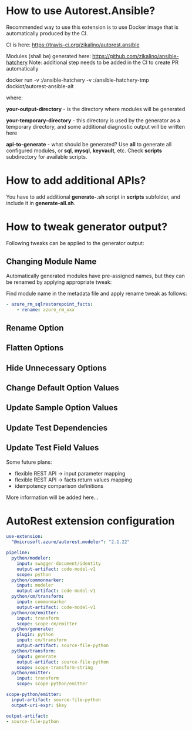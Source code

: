 
# How to use Autorest.Ansible?

Recommended way to use this extension is to use Docker image that is automatically produced by the CI.

CI is here: https://travis-ci.org/zikalino/autorest.ansible

Modules (shall be) generated here: https://github.com/zikalino/ansible-hatchery
Note: additional step needs to be added in the CI to create PR automatically

  docker run -v <your-output-directory>:/ansible-hatchery -v <your-temporary-directory>:/ansible-hatchery-tmp dockiot/autorest-ansible-alt <api-to-generate>

where:

**your-output-directory** - is the directory where modules will be generated

**your-temporary-directory** - this directory is used by the generator as a temporary directory, and some additional diagnostic output will be written here

**api-to-generate** - what should be generated? Use **all** to generate all configured modules, or **sql**, **mysql**, **keyvault**, etc. Check **scripts** subdirectory for available scripts.

# How to add additional APIs?

You have to add additional **generate-<module-name>.sh** script in **scripts** subfolder, and include it in **generate-all.sh**.

# How to tweak generator output?

Following tweaks can be applied to the generator output:

## Changing Module Name

Automatically generated modules have pre-assigned names, but they can be renamed by applying appropriate tweak:

Find module name in the metadata file and apply rename tweak as follows:

``` yaml
- azure_rm_sqlrestorepoint_facts:
    - rename: azure_rm_xxx
```

## Rename Option

## Flatten Options

## Hide Unnecessary Options

## Change Default Option Values

## Update Sample Option Values

## Update Test Dependencies

## Update Test Field Values

Some future plans:
- flexible REST API -> input parameter mapping
- flexible REST API -> facts return values mapping
- idempotency comparison definitions

More information will be added here...



# AutoRest extension configuration

``` yaml
use-extension:
  "@microsoft.azure/autorest.modeler": "2.1.22"

pipeline:
  python/modeler:
    input: swagger-document/identity
    output-artifact: code-model-v1
    scope: python
  python/commonmarker:
    input: modeler
    output-artifact: code-model-v1
  python/cm/transform:
    input: commonmarker
    output-artifact: code-model-v1
  python/cm/emitter:
    input: transform
    scope: scope-cm/emitter
  python/generate:
    plugin: python
    input: cm/transform
    output-artifact: source-file-python
  python/transform:
    input: generate
    output-artifact: source-file-python
    scope: scope-transform-string
  python/emitter:
    input: transform
    scope: scope-python/emitter

scope-python/emitter:
  input-artifact: source-file-python
  output-uri-expr: $key

output-artifact:
- source-file-python
```
